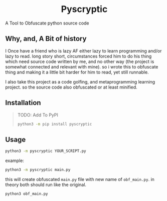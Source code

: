 <h1 align=center>Pyscryptic</h1>

A Tool to Obfuscate python source code

## Why, and, A Bit of history

I Once have a friend who is lazy AF either lazy to learn programming and/or lazy to read. long story short, circumstances forced him to do his thing which need source code written by me, and no other way (the project is somewhat connected and relevant with mine).
so i wrote this to obfuscate thing and making it a little bit harder for him to read, yet still runnable.

I also take this project as a code golfing, and metaprogramming learning project. so the source code also obfuscated or at least minified.

## Installation

> TODO: Add To PyPI
> ```bash
> python3 -m pip install pyscryptic
> ```

## Usage

```bash
python3 -m pyscryptic YOUR_SCRIPT.py
```

example:

```bash
python3 -m pyscryptic main.py
```

this will create obfuscated `main.py` file with new name of `obf_main.py`.
in theory both should run like the original.

```bash
python3 obf_main.py
```
